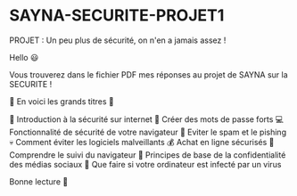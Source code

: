 # SAYNA-SECURITE-PROJET1
PROJET : Un peu plus de sécurité, on n'en a jamais assez !

Hello 😃

Vous trouverez dans le fichier PDF mes réponses au projet de SAYNA sur la SECURITE !

🔆 En voici les grands titres 🔆

👊 Introduction à la sécurité sur internet
🔐 Créer des mots de passe forts
💻 Fonctionnalité de sécurité de votre navigateur
👀 Eviter le spam et le pishing
💀 Comment éviter les logiciels malveillants
💰 Achat en ligne sécurisés
📡 Comprendre le suivi du navigateur
💬 Principes de base de la confidentialité des médias sociaux
🐲 Que faire si votre ordinateur est infecté par un virus

Bonne lecture 📖
